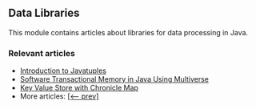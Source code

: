 ## Data Libraries

This module contains articles about libraries for data processing in Java.

### Relevant articles
- [Introduction to Javatuples](https://www.baeldung.com/java-tuples)
- [Software Transactional Memory in Java Using Multiverse](https://www.baeldung.com/java-multiverse-stm)
- [Key Value Store with Chronicle Map](https://www.baeldung.com/java-chronicle-map)
- More articles: [[<-- prev]](/../libraries-data-2)
